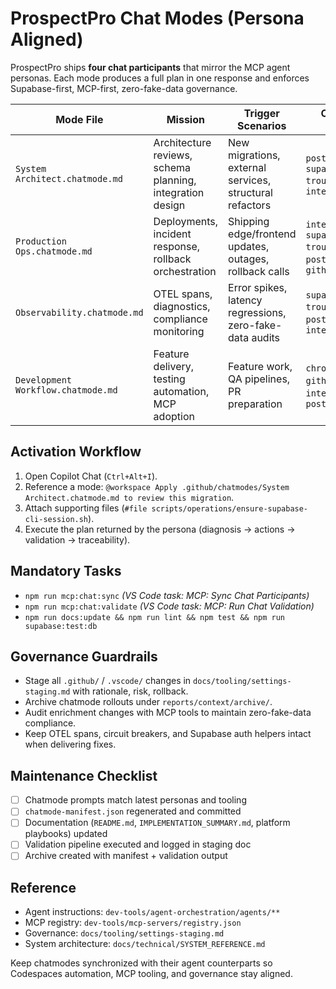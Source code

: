 # ProspectPro Chat Modes (Persona Aligned)

ProspectPro ships **four chat participants** that mirror the MCP agent personas. Each mode produces a full plan in one response and enforces Supabase-first, MCP-first, zero-fake-data governance.

| Mode File | Mission | Trigger Scenarios | Core MCP Servers |
| --- | --- | --- | --- |
| `System Architect.chatmode.md` | Architecture reviews, schema planning, integration design | New migrations, external services, structural refactors | `postgresql`, `supabase-troubleshooting`, `integration-hub` |
| `Production Ops.chatmode.md` | Deployments, incident response, rollback orchestration | Shipping edge/frontend updates, outages, rollback calls | `integration-hub`, `supabase-troubleshooting`, `postgresql`, `github` |
| `Observability.chatmode.md` | OTEL spans, diagnostics, compliance monitoring | Error spikes, latency regressions, zero-fake-data audits | `supabase-troubleshooting`, `postgresql`, `integration-hub` |
| `Development Workflow.chatmode.md` | Feature delivery, testing automation, MCP adoption | Feature work, QA pipelines, PR preparation | `chrome-devtools`, `github`, `integration-hub`, `postgresql` |

## Activation Workflow
1. Open Copilot Chat (`Ctrl+Alt+I`).
2. Reference a mode: `@workspace Apply .github/chatmodes/System Architect.chatmode.md to review this migration`.
3. Attach supporting files (`#file scripts/operations/ensure-supabase-cli-session.sh`).
4. Execute the plan returned by the persona (diagnosis → actions → validation → traceability).

## Mandatory Tasks
- `npm run mcp:chat:sync` *(VS Code task: MCP: Sync Chat Participants)*
- `npm run mcp:chat:validate` *(VS Code task: MCP: Run Chat Validation)*
- `npm run docs:update && npm run lint && npm test && npm run supabase:test:db`

## Governance Guardrails
- Stage all `.github/` / `.vscode/` changes in `docs/tooling/settings-staging.md` with rationale, risk, rollback.
- Archive chatmode rollouts under `reports/context/archive/`.
- Audit enrichment changes with MCP tools to maintain zero-fake-data compliance.
- Keep OTEL spans, circuit breakers, and Supabase auth helpers intact when delivering fixes.

## Maintenance Checklist
- [ ] Chatmode prompts match latest personas and tooling
- [ ] `chatmode-manifest.json` regenerated and committed
- [ ] Documentation (`README.md`, `IMPLEMENTATION_SUMMARY.md`, platform playbooks) updated
- [ ] Validation pipeline executed and logged in staging doc
- [ ] Archive created with manifest + validation output

## Reference
- Agent instructions: `dev-tools/agent-orchestration/agents/**`
- MCP registry: `dev-tools/mcp-servers/registry.json`
- Governance: `docs/tooling/settings-staging.md`
- System architecture: `docs/technical/SYSTEM_REFERENCE.md`

Keep chatmodes synchronized with their agent counterparts so Codespaces automation, MCP tooling, and governance stay aligned.
